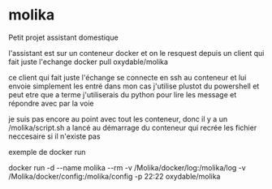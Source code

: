 # molika
Petit projet assistant domestique

l'assistant est sur un conteneur docker et on le resquest depuis un client qui fait juste l'echange
docker pull oxydable/molika

ce client qui fait juste l'échange se connecte en ssh au conteneur et lui envoie simplement les entré dans mon cas j'utilise plustot du powershell
et peut etre que a terme j'utiliserais du python pour lire les message et répondre avec par la voie 

je suis pas encore au point avec tout les conteneur, donc il y a un /molika/script.sh a lancé au démarrage du conteneur qui recrée les fichier neccesaire si il n'existe pas

exemple de docker run

docker run -d --name molika --rm -v /Molika/docker/log:/molika/log -v /Molika/docker/config:/molika/config -p 22:22 oxydable/molika

